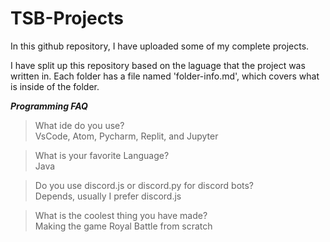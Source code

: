 # TSB-Projects
In this github repository, I have uploaded some of my complete projects.

I have split up this repository based on the laguage that the project was written in.
Each folder has a file named 'folder-info.md', which covers what is inside of the folder.

___Programming FAQ___

>What ide do you use?          
>VsCode, Atom, Pycharm, Replit, and Jupyter

>What is your favorite Language?        
>Java

>Do you use discord.js or discord.py for discord bots?      
>Depends, usually I prefer discord.js

>What is the coolest thing you have made?         
>Making the game Royal Battle from scratch

